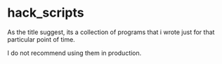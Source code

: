 # hack_scripts
As the title suggest, its a collection of programs that i wrote just for that particular point of time.

I do not recommend using them in production.
